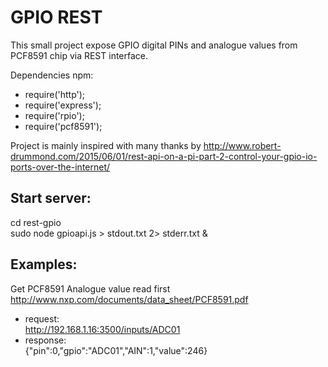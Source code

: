 # GPIO REST

This small project expose GPIO digital PINs and analogue values from PCF8591 chip via REST interface.

Dependencies npm:
- require('http');
- require('express');
- require('rpio');
- require('pcf8591');

Project is mainly inspired with many thanks by 
http://www.robert-drummond.com/2015/06/01/rest-api-on-a-pi-part-2-control-your-gpio-io-ports-over-the-internet/

Start server:
------------
 cd rest-gpio  
 sudo node gpioapi.js > stdout.txt 2> stderr.txt &  

Examples:
--------

Get PCF8591 Analogue value read first http://www.nxp.com/documents/data_sheet/PCF8591.pdf
- request:  
  http://192.168.1.16:3500/inputs/ADC01
- response:  
  {"pin":0,"gpio":"ADC01","AIN":1,"value":246}
  



